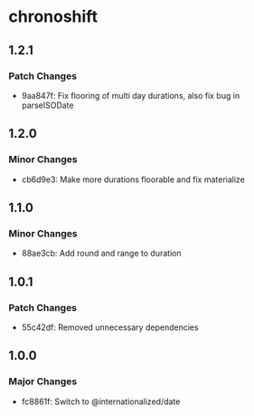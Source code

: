 # chronoshift

## 1.2.1

### Patch Changes

- 9aa847f: Fix flooring of multi day durations, also fix bug in parseISODate

## 1.2.0

### Minor Changes

- cb6d9e3: Make more durations floorable and fix materialize

## 1.1.0

### Minor Changes

- 88ae3cb: Add round and range to duration

## 1.0.1

### Patch Changes

- 55c42df: Removed unnecessary dependencies

## 1.0.0

### Major Changes

- fc8861f: Switch to @internationalized/date
